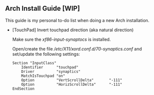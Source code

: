 Arch Install Guide [WIP]
-
This guide is my personal to-do list when doing a new Arch installation.


* [TouchPad] Invert touchpad direction (aka natural direction)

	Make sure the *xf86-input-synaptocs* is installed.

	Open/create the file */etc/X11/xord.conf.d/70-synaptics.conf* and set/update the following settings:

	```
	Section "InputClass"
		Identifier		"touchpad"
		Driver			"synaptics"
		MatchIsTouchpad	"on"
		Option			"VertScrollDelta"		"-111"
		Option			"HorizScrollDelta"		"-111"
	EndSection
	```
